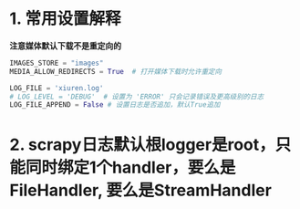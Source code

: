# 1. 常用设置解释
**注意媒体默认下载不是重定向的**
```python
IMAGES_STORE = "images"
MEDIA_ALLOW_REDIRECTS = True  # 打开媒体下载时允许重定向

LOG_FILE = 'xiuren.log'
# LOG_LEVEL = 'DEBUG'  # 设置为 'ERROR' 只会记录错误及更高级别的日志
LOG_FILE_APPEND = False # 设置日志是否追加，默认True追加
```

# 2. scrapy日志默认根logger是root，只能同时绑定1个handler，要么是FileHandler, 要么是StreamHandler
